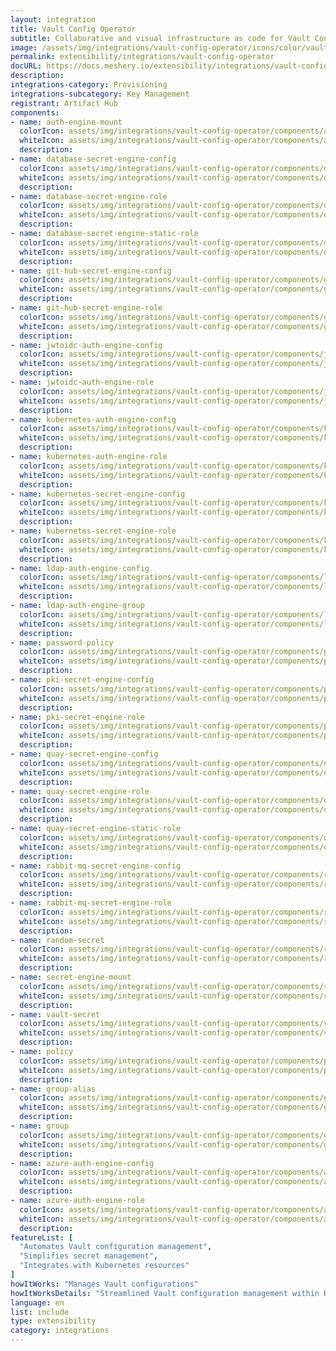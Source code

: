 ```yaml
---
layout: integration
title: Vault Config Operator
subtitle: Collaborative and visual infrastructure as code for Vault Config Operator
image: /assets/img/integrations/vault-config-operator/icons/color/vault-config-operator-color.svg
permalink: extensibility/integrations/vault-config-operator
docURL: https://docs.meshery.io/extensibility/integrations/vault-config-operator
description: 
integrations-category: Provisioning
integrations-subcategory: Key Management
registrant: Artifact Hub
components: 
- name: auth-engine-mount
  colorIcon: assets/img/integrations/vault-config-operator/components/auth-engine-mount/icons/color/auth-engine-mount-color.svg
  whiteIcon: assets/img/integrations/vault-config-operator/components/auth-engine-mount/icons/white/auth-engine-mount-white.svg
  description: 
- name: database-secret-engine-config
  colorIcon: assets/img/integrations/vault-config-operator/components/database-secret-engine-config/icons/color/database-secret-engine-config-color.svg
  whiteIcon: assets/img/integrations/vault-config-operator/components/database-secret-engine-config/icons/white/database-secret-engine-config-white.svg
  description: 
- name: database-secret-engine-role
  colorIcon: assets/img/integrations/vault-config-operator/components/database-secret-engine-role/icons/color/database-secret-engine-role-color.svg
  whiteIcon: assets/img/integrations/vault-config-operator/components/database-secret-engine-role/icons/white/database-secret-engine-role-white.svg
  description: 
- name: database-secret-engine-static-role
  colorIcon: assets/img/integrations/vault-config-operator/components/database-secret-engine-static-role/icons/color/database-secret-engine-static-role-color.svg
  whiteIcon: assets/img/integrations/vault-config-operator/components/database-secret-engine-static-role/icons/white/database-secret-engine-static-role-white.svg
  description: 
- name: git-hub-secret-engine-config
  colorIcon: assets/img/integrations/vault-config-operator/components/git-hub-secret-engine-config/icons/color/git-hub-secret-engine-config-color.svg
  whiteIcon: assets/img/integrations/vault-config-operator/components/git-hub-secret-engine-config/icons/white/git-hub-secret-engine-config-white.svg
  description: 
- name: git-hub-secret-engine-role
  colorIcon: assets/img/integrations/vault-config-operator/components/git-hub-secret-engine-role/icons/color/git-hub-secret-engine-role-color.svg
  whiteIcon: assets/img/integrations/vault-config-operator/components/git-hub-secret-engine-role/icons/white/git-hub-secret-engine-role-white.svg
  description: 
- name: jwtoidc-auth-engine-config
  colorIcon: assets/img/integrations/vault-config-operator/components/jwtoidc-auth-engine-config/icons/color/jwtoidc-auth-engine-config-color.svg
  whiteIcon: assets/img/integrations/vault-config-operator/components/jwtoidc-auth-engine-config/icons/white/jwtoidc-auth-engine-config-white.svg
  description: 
- name: jwtoidc-auth-engine-role
  colorIcon: assets/img/integrations/vault-config-operator/components/jwtoidc-auth-engine-role/icons/color/jwtoidc-auth-engine-role-color.svg
  whiteIcon: assets/img/integrations/vault-config-operator/components/jwtoidc-auth-engine-role/icons/white/jwtoidc-auth-engine-role-white.svg
  description: 
- name: kubernetes-auth-engine-config
  colorIcon: assets/img/integrations/vault-config-operator/components/kubernetes-auth-engine-config/icons/color/kubernetes-auth-engine-config-color.svg
  whiteIcon: assets/img/integrations/vault-config-operator/components/kubernetes-auth-engine-config/icons/white/kubernetes-auth-engine-config-white.svg
  description: 
- name: kubernetes-auth-engine-role
  colorIcon: assets/img/integrations/vault-config-operator/components/kubernetes-auth-engine-role/icons/color/kubernetes-auth-engine-role-color.svg
  whiteIcon: assets/img/integrations/vault-config-operator/components/kubernetes-auth-engine-role/icons/white/kubernetes-auth-engine-role-white.svg
  description: 
- name: kubernetes-secret-engine-config
  colorIcon: assets/img/integrations/vault-config-operator/components/kubernetes-secret-engine-config/icons/color/kubernetes-secret-engine-config-color.svg
  whiteIcon: assets/img/integrations/vault-config-operator/components/kubernetes-secret-engine-config/icons/white/kubernetes-secret-engine-config-white.svg
  description: 
- name: kubernetes-secret-engine-role
  colorIcon: assets/img/integrations/vault-config-operator/components/kubernetes-secret-engine-role/icons/color/kubernetes-secret-engine-role-color.svg
  whiteIcon: assets/img/integrations/vault-config-operator/components/kubernetes-secret-engine-role/icons/white/kubernetes-secret-engine-role-white.svg
  description: 
- name: ldap-auth-engine-config
  colorIcon: assets/img/integrations/vault-config-operator/components/ldap-auth-engine-config/icons/color/ldap-auth-engine-config-color.svg
  whiteIcon: assets/img/integrations/vault-config-operator/components/ldap-auth-engine-config/icons/white/ldap-auth-engine-config-white.svg
  description: 
- name: ldap-auth-engine-group
  colorIcon: assets/img/integrations/vault-config-operator/components/ldap-auth-engine-group/icons/color/ldap-auth-engine-group-color.svg
  whiteIcon: assets/img/integrations/vault-config-operator/components/ldap-auth-engine-group/icons/white/ldap-auth-engine-group-white.svg
  description: 
- name: password-policy
  colorIcon: assets/img/integrations/vault-config-operator/components/password-policy/icons/color/password-policy-color.svg
  whiteIcon: assets/img/integrations/vault-config-operator/components/password-policy/icons/white/password-policy-white.svg
  description: 
- name: pki-secret-engine-config
  colorIcon: assets/img/integrations/vault-config-operator/components/pki-secret-engine-config/icons/color/pki-secret-engine-config-color.svg
  whiteIcon: assets/img/integrations/vault-config-operator/components/pki-secret-engine-config/icons/white/pki-secret-engine-config-white.svg
  description: 
- name: pki-secret-engine-role
  colorIcon: assets/img/integrations/vault-config-operator/components/pki-secret-engine-role/icons/color/pki-secret-engine-role-color.svg
  whiteIcon: assets/img/integrations/vault-config-operator/components/pki-secret-engine-role/icons/white/pki-secret-engine-role-white.svg
  description: 
- name: quay-secret-engine-config
  colorIcon: assets/img/integrations/vault-config-operator/components/quay-secret-engine-config/icons/color/quay-secret-engine-config-color.svg
  whiteIcon: assets/img/integrations/vault-config-operator/components/quay-secret-engine-config/icons/white/quay-secret-engine-config-white.svg
  description: 
- name: quay-secret-engine-role
  colorIcon: assets/img/integrations/vault-config-operator/components/quay-secret-engine-role/icons/color/quay-secret-engine-role-color.svg
  whiteIcon: assets/img/integrations/vault-config-operator/components/quay-secret-engine-role/icons/white/quay-secret-engine-role-white.svg
  description: 
- name: quay-secret-engine-static-role
  colorIcon: assets/img/integrations/vault-config-operator/components/quay-secret-engine-static-role/icons/color/quay-secret-engine-static-role-color.svg
  whiteIcon: assets/img/integrations/vault-config-operator/components/quay-secret-engine-static-role/icons/white/quay-secret-engine-static-role-white.svg
  description: 
- name: rabbit-mq-secret-engine-config
  colorIcon: assets/img/integrations/vault-config-operator/components/rabbit-mq-secret-engine-config/icons/color/rabbit-mq-secret-engine-config-color.svg
  whiteIcon: assets/img/integrations/vault-config-operator/components/rabbit-mq-secret-engine-config/icons/white/rabbit-mq-secret-engine-config-white.svg
  description: 
- name: rabbit-mq-secret-engine-role
  colorIcon: assets/img/integrations/vault-config-operator/components/rabbit-mq-secret-engine-role/icons/color/rabbit-mq-secret-engine-role-color.svg
  whiteIcon: assets/img/integrations/vault-config-operator/components/rabbit-mq-secret-engine-role/icons/white/rabbit-mq-secret-engine-role-white.svg
  description: 
- name: random-secret
  colorIcon: assets/img/integrations/vault-config-operator/components/random-secret/icons/color/random-secret-color.svg
  whiteIcon: assets/img/integrations/vault-config-operator/components/random-secret/icons/white/random-secret-white.svg
  description: 
- name: secret-engine-mount
  colorIcon: assets/img/integrations/vault-config-operator/components/secret-engine-mount/icons/color/secret-engine-mount-color.svg
  whiteIcon: assets/img/integrations/vault-config-operator/components/secret-engine-mount/icons/white/secret-engine-mount-white.svg
  description: 
- name: vault-secret
  colorIcon: assets/img/integrations/vault-config-operator/components/vault-secret/icons/color/vault-secret-color.svg
  whiteIcon: assets/img/integrations/vault-config-operator/components/vault-secret/icons/white/vault-secret-white.svg
  description: 
- name: policy
  colorIcon: assets/img/integrations/vault-config-operator/components/policy/icons/color/policy-color.svg
  whiteIcon: assets/img/integrations/vault-config-operator/components/policy/icons/white/policy-white.svg
  description: 
- name: group-alias
  colorIcon: assets/img/integrations/vault-config-operator/components/group-alias/icons/color/group-alias-color.svg
  whiteIcon: assets/img/integrations/vault-config-operator/components/group-alias/icons/white/group-alias-white.svg
  description: 
- name: group
  colorIcon: assets/img/integrations/vault-config-operator/components/group/icons/color/group-color.svg
  whiteIcon: assets/img/integrations/vault-config-operator/components/group/icons/white/group-white.svg
  description: 
- name: azure-auth-engine-config
  colorIcon: assets/img/integrations/vault-config-operator/components/azure-auth-engine-config/icons/color/azure-auth-engine-config-color.svg
  whiteIcon: assets/img/integrations/vault-config-operator/components/azure-auth-engine-config/icons/white/azure-auth-engine-config-white.svg
  description: 
- name: azure-auth-engine-role
  colorIcon: assets/img/integrations/vault-config-operator/components/azure-auth-engine-role/icons/color/azure-auth-engine-role-color.svg
  whiteIcon: assets/img/integrations/vault-config-operator/components/azure-auth-engine-role/icons/white/azure-auth-engine-role-white.svg
  description: 
featureList: [
  "Automates Vault configuration management",
  "Simplifies secret management",
  "Integrates with Kubernetes resources"
]
howItWorks: "Manages Vault configurations"
howItWorksDetails: "Streamlined Vault configuration management within Kubernetes"
language: en
list: include
type: extensibility
category: integrations
---
```

